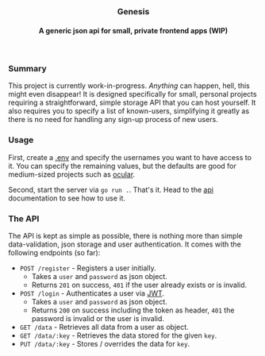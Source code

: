 <br/>

<div align="center">
  <h3>Genesis</h3>
  <h4>A generic json api for small, private frontend apps (WIP)</h4>
</div>

<br/>

### Summary

This project is currently work-in-progress. _Anything_ can happen, hell, this might even disappear!
It is designed specifically for small, personal projects requiring a straightforward, simple storage API that you can host yourself.
It also requires you to specify a list of known-users, simplifying it greatly as there is no need for handling any sign-up process of new users.

### Usage

First, create a [.env](.env.example) and specify the usernames you want to have access to it.
You can specify the remaining values, but the defaults are good for medium-sized projects such as [ocular](https://github.com/Simonwep/ocular).

Second, start the server via `go run .`. That's it.
Head to the [api](#the-api) documentation to see how to use it.


### The API

The API is kept as simple as possible, there is nothing more than simple data-validation, json storage and user authentication.
It comes with the following endpoints (so far):


* `POST /register` - Registers a user initially.
  - Takes a `user` and `password` as json object.
  - Returns `201` on success, `401` if the user already exists or is invalid.
* `POST /login` - Authenticates a user via [JWT](https://jwt.io/).
  - Takes a `user` and `password` as json object.
  - Returns `200` on success including the token as header, `401` the password is invalid or the user is invalid.
* `GET /data` - Retrieves all data from a user as object.
* `GET /data/:key` - Retrieves the data stored for the given `key`.
* `PUT /data/:key` - Stores / overrides the data for `key`.
